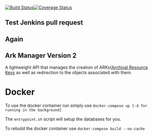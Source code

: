 [![Build Status](https://travis-ci.com/boston-library/ark-manager.svg?branch=master)](https://travis-ci.com/boston-library/ark-manager)[![Coverage Status](https://coveralls.io/repos/github/boston-library/ark-manager/badge.svg?branch=master)](https://coveralls.io/github/boston-library/ark-manager?branch=master)


## Test Jenkins pull request
## Again

## Ark Manager Version 2

A lightweight API that manages the creation of ARKs([Archival Resource Keys](https://en.wikipedia.org/wiki/Archival_Resource_Key) as well as redirection to the objects associated with them.

# Docker

To use the docker container run simply use `docker-compose up [-d for running in the background]`

The `entrypoint.sh` script will setup the databases for you.

To rebuild the docker container use `docker-compose build --no-cache`
